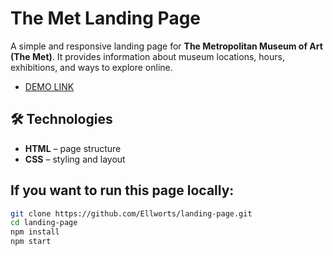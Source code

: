 # The Met Landing Page  

A simple and responsive landing page for **The Metropolitan Museum of Art (The Met)**.
It provides information about museum locations, hours, exhibitions, and ways to explore online.  

- [DEMO LINK](https://ellworts.github.io/landing-page/)

## 🛠 Technologies  
- **HTML** – page structure  
- **CSS** – styling and layout

## If you want to run this page locally:

```bash
git clone https://github.com/Ellworts/landing-page.git
cd landing-page
npm install
npm start
